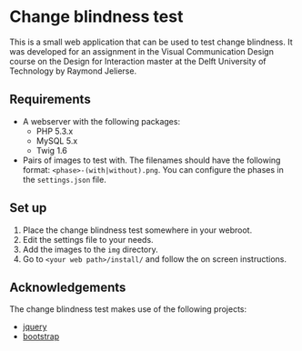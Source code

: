 Change blindness test
===================
This is a small web application that can be used to test change blindness. It was developed for 
an assignment in the Visual Communication Design course on the Design for Interaction master at 
the Delft University of Technology by Raymond Jelierse.

Requirements
-----------
*  A webserver with the following packages:
   * PHP 5.3.x
   * MySQL 5.x
   * Twig 1.6
*  Pairs of images to test with.
   The filenames should have the following format: `<phase>-(with|without).png`.
   You can configure the phases in the `settings.json` file.

Set up
-----
1. Place the change blindness test somewhere in your webroot.
2. Edit the settings file to your needs.
3. Add the images to the `img` directory.
4. Go to `<your web path>/install/` and follow the on screen instructions.

Acknowledgements
--------------
The change blindness test makes use of the following projects:
* [jquery](http://jquery.com/)
* [bootstrap](http://twitter.github.com/bootstrap/)
